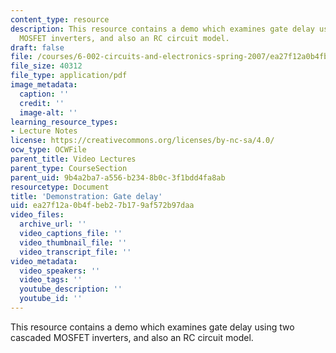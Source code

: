 ```yaml
---
content_type: resource
description: This resource contains a demo which examines gate delay using two cascaded
  MOSFET inverters, and also an RC circuit model.
draft: false
file: /courses/6-002-circuits-and-electronics-spring-2007/ea27f12a0b4fbeb27b179af572b97daa_demo_11.pdf
file_size: 40312
file_type: application/pdf
image_metadata:
  caption: ''
  credit: ''
  image-alt: ''
learning_resource_types:
- Lecture Notes
license: https://creativecommons.org/licenses/by-nc-sa/4.0/
ocw_type: OCWFile
parent_title: Video Lectures
parent_type: CourseSection
parent_uid: 9b4a2ba7-a556-b234-8b0c-3f1bdd4fa8ab
resourcetype: Document
title: 'Demonstration: Gate delay'
uid: ea27f12a-0b4f-beb2-7b17-9af572b97daa
video_files:
  archive_url: ''
  video_captions_file: ''
  video_thumbnail_file: ''
  video_transcript_file: ''
video_metadata:
  video_speakers: ''
  video_tags: ''
  youtube_description: ''
  youtube_id: ''
---
```

This resource contains a demo which examines gate delay using two cascaded MOSFET inverters, and also an RC circuit model.